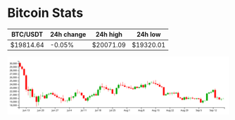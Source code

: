 # Bitcoin Stats

BTC/USDT|24h change|24h high|24h low|
|---|---|---|---|
|$19814.64|-0.05%|$20071.09|$19320.01|

<img src="./chart.svg">
